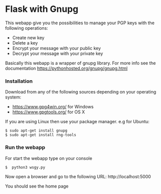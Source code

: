 # Flask with Gnupg
This webapp give you the possibilities to manage your PGP keys with the following operations:

- Create new key
- Delete a key
- Encrypt your message with your public key
- Decrypt your message with your private key

Basically this webapp is a wrapper of gnupg library. For more info see the documentation https://pythonhosted.org/gnupg/gnupg.html



### Installation

Download from any of the following sources depending on your operating system:

- https://www.gpg4win.org/ for Windows
- https://www.gpgtools.org/ for OS X

If you are using Linux then use your package manager. e.g for Ubuntu:

```
$ sudo apt-get install gnupg
$ sudo apt-get install rng-tools
```



### Run the webapp

For start the webapp type on your console 

```
$  python3 wsgy.py
```

Now open a browser and go to the following URL: http://localhost:5000

You should see the home page